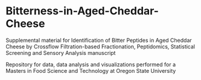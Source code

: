 # Bitterness-in-Aged-Cheddar-Cheese
Supplemental material for Identification of Bitter Peptides in Aged Cheddar Cheese by Crossflow Filtration-based Fractionation, Peptidomics, Statistical Screening and Sensory Analysis manuscript

Repository for data, data analysis and visualizations performed for a Masters in Food Science and Technology at Oregon State University
